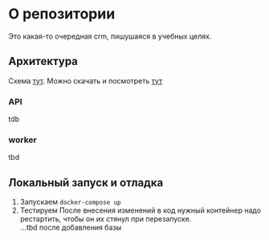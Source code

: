 # О репозитории
Это какая-то очередная crm, пишушаяся в учебных целях.
## Архитектура
Схема [тут](./crm_architecture.drawio). Можно скачать и посмотреть [тут](https://app.diagrams.net/)
### API
tdb
### worker
tbd
## Локальный запуск и отладка
1. Запускаем `docker-compose up`
2. Тестируем
После внесения изменений в код нужный контейнер надо рестартить, чтобы он их стянул при перезапуске.  
...tbd после добавления базы